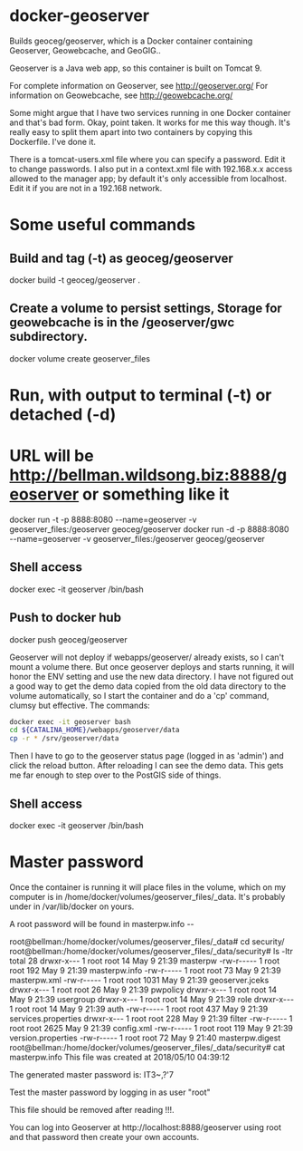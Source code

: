 # docker-geoserver
Builds geoceg/geoserver, which is a Docker container containing Geoserver, Geowebcache, and GeoGIG..

Geoserver is a Java web app, so this container is built on Tomcat 9.

For complete information on Geoserver, see http://geoserver.org/
For information on Geowebcache, see http://geowebcache.org/

Some might argue that I have two services running in one Docker container and that's
bad form. Okay, point taken. It works for me this way though. It's really easy to split them
apart into two containers by copying this Dockerfile. I've done it.

There is a tomcat-users.xml file where you can specify a password. Edit it to change passwords.
I also put in a context.xml file with 192.168.x.x access allowed to the manager app;
by default it's only accessible from localhost. Edit it if you are not in a 192.168 network.

# Some useful commands

## Build and tag (-t) as geoceg/geoserver

 docker build -t geoceg/geoserver .

## Create a volume to persist settings, Storage for geowebcache is in the /geoserver/gwc subdirectory.

 docker volume create geoserver_files
 
 # Run, with output to terminal (-t) or detached (-d)
 # URL will be http://bellman.wildsong.biz:8888/geoserver or something like it

 docker run -t -p 8888:8080 --name=geoserver -v geoserver_files:/geoserver geoceg/geoserver
 docker run -d -p 8888:8080 --name=geoserver -v geoserver_files:/geoserver geoceg/geoserver

## Shell access
 docker exec -it geoserver /bin/bash

## Push to docker hub
 docker push geoceg/geoserver

Geoserver will not deploy if webapps/geoserver/ already exists, so I can't mount a volume there.
But once geoserver deploys and starts running, it will honor the ENV setting and use the new data directory.
I have not figured out a good way to get the demo data copied from the old data directory to the volume automatically,
so I start the container and do a 'cp' command, clumsy but effective. The commands:
````bash
docker exec -it geoserver bash
cd ${CATALINA_HOME}/webapps/geoserver/data
cp -r * /srv/geoserver/data
````
Then I have to go to the geoserver status page (logged in as 'admin') and click the reload button.
After reloading I can see the demo data. This gets me far enough to step over to the PostGIS side
of things.

## Shell access
docker exec -it geoserver /bin/bash



# Master password

Once the container is running it will place files in the volume, which on my computer is in
/home/docker/volumes/geoserver_files/_data. It's probably under in /var/lib/docker on yours.

A root password will be found in masterpw.info --

root@bellman:/home/docker/volumes/geoserver_files/_data# cd security/
root@bellman:/home/docker/volumes/geoserver_files/_data/security# ls -ltr
total 28
drwxr-x--- 1 root root   14 May  9 21:39 masterpw
-rw-r----- 1 root root  192 May  9 21:39 masterpw.info
-rw-r----- 1 root root   73 May  9 21:39 masterpw.xml
-rw-r----- 1 root root 1031 May  9 21:39 geoserver.jceks
drwxr-x--- 1 root root   26 May  9 21:39 pwpolicy
drwxr-x--- 1 root root   14 May  9 21:39 usergroup
drwxr-x--- 1 root root   14 May  9 21:39 role
drwxr-x--- 1 root root   14 May  9 21:39 auth
-rw-r----- 1 root root  437 May  9 21:39 services.properties
drwxr-x--- 1 root root  228 May  9 21:39 filter
-rw-r----- 1 root root 2625 May  9 21:39 config.xml
-rw-r----- 1 root root  119 May  9 21:39 version.properties
-rw-r----- 1 root root   72 May  9 21:40 masterpw.digest
root@bellman:/home/docker/volumes/geoserver_files/_data/security# cat masterpw.info
This file was created at 2018/05/10 04:39:12

The generated master password is: IT3~,?'7

Test the master password by logging in as user "root"

This file should be removed after reading !!!.

You can log into Geoserver at http://localhost:8888/geoserver
using root and that password then create your own accounts.

